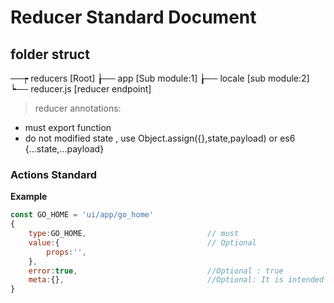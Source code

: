 # Reducer Standard Document

## folder struct

──┮ reducers                                                    [Root]
  ┟── app                                                       [Sub module:1]
  ┟── locale                                                    [sub module:2]
  ┕── reducer.js                                                [reducer endpoint]

> reducer annotations: 

  - must export function
  - do not modified state , use Object.assign({},state,payload) or es6 {...state,...payload}

### Actions Standard

**Example**

```javascript
const GO_HOME = 'ui/app/go_home'
{
    type:GO_HOME,                           // must
    value:{                                 // Optional
        props:'',
    },
    error:true,                             //Optional : true 
    meta:{},                                //Optional: It is intended for any extra information that is not part of the payload.
}
```
